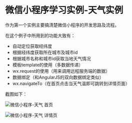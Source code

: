 # 微信小程序学习实例-天气实例

作为第一个实例主要搞清楚微信小程序的开发思路及流程。

在这个例子中所用到的功能大致有：

+ 自动定位获取经纬度
+ 根据经纬度获取所在城市及城市id
+ 根据城市名称和城市id获取当地天气情况
+ 模板template的使用（多数据传递）
+ wx.request的使用（用来调用远程服务端的数据）
+ 数据绑定（和AngularJS的双向数据绑定类似）
+ wx.navigateTo（在首页点击当天气温即可跳转到详情页面）

截图如下：

![微信小程序-天气 首页](http://zsl131.github.io/wx-la/weather/01.png "微信小程序-天气 首页")

![微信小程序-天气 详情页](https://zsl131.github.io/wx-la/weather/02.png "微信小程序-天气 详情页")